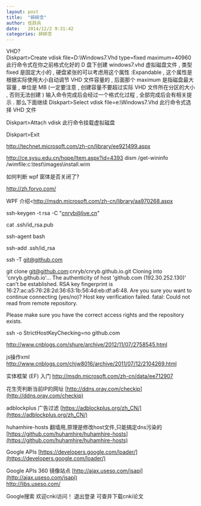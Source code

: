 ```yaml
---
layout: post
title:  "碎碎念"
author:	任跃兵
date:   2014/12/2 9:31:42  
categories: 碎碎念
---
```


VHD?  
Diskpart>Create vdisk file=D:\Windows7.Vhd type=fixed maximum=40960
此行命令式在你之前格式化好的 D 盘下创建 windows7.vhd 虚拟磁盘文件 , 类型 fixed 是固定大小的 , 硬盘紧张的可以考虑用这个属性 :Expandable , 这个属性是根据实际使用大小自动调节 VHD 文件容量的 , 后面那个 maximum 是指磁盘最大容量 , 单位是 MB
(一定要注意 , 创建容量不要超过实际 VHD 文件所在分区的大小 , 否则无法创建 ) 
输入命令完成后会经过一个格式化过程 , 全部完成后会有相关提示 .
那么下面继续
Diskpart>Select vdisk file=e:\Windows7.Vhd
此行命令式选择 VHD 文件

Diskpart>Attach vdisk
此行命令挂载虚拟磁盘

Diskpart>Exit          

http://technet.microsoft.com/zh-cn/library/ee921499.aspx

http://ce.sysu.edu.cn/hope/Item.aspx?id=4393
dism /get-wininfo /wimfile:c:\test\images\install.wim



如何判断 wpf 窗体是否关闭了? 

<http://zh.forvo.com/>



WPF 介绍<http://msdn.microsoft.com/zh-cn/library/aa970268.aspx


ssh-keygen -t rsa -C "cnryb@live.cn"

cat .ssh/id_rsa.pub

ssh-agent bash

ssh-add .ssh/id_rsa

ssh -T  git@github.com

git clone git@github.com:cnryb/cnryb.github.io.git
Cloning into 'cnryb.github.io'...
The authenticity of host 'github.com (192.30.252.130)' can't be established.
RSA key fingerprint is 16:27:ac:a5:76:28:2d:36:63:1b:56:4d:eb:df:a6:48.
Are you sure you want to continue connecting (yes/no)?
Host key verification failed.
fatal: Could not read from remote repository.

Please make sure you have the correct access rights
and the repository exists.


ssh -o StrictHostKeyChecking=no github.com

<http://www.cnblogs.com/shure/archive/2012/11/07/2758545.html>

js操作xml
<http://www.cnblogs.com/chjw8016/archive/2011/07/12/2104269.html>


实体框架 (EF) 入门 <http://msdn.microsoft.com/zh-cn/data/ee712907>



花生壳判断当前IP的网址 
[http://ddns.oray.com/checkip](http://ddns.oray.com/checkip)

adblockplus 广告过滤
[https://adblockplus.org/zh_CN/](https://adblockplus.org/zh_CN/)

huhamhire-hosts 翻墙用,原理是修改host文件,只能搞定dns污染的
[https://github.com/huhamhire/huhamhire-hosts](https://github.com/huhamhire/huhamhire-hosts)

Google APIs
[https://developers.google.com/loader/](https://developers.google.com/loader/)

Google APIs 360 镜像站点
[http://ajax.useso.com/jsapi](http://ajax.useso.com/jsapi)  
http://libs.useso.com/


Google搜索 
欢迎cnki访问！ 退出登录
可查并下载cnki论文
